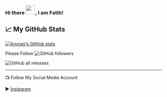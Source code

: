 ### Hi there <img src="https://raw.githubusercontent.com/MartinHeinz/MartinHeinz/master/wave.gif" width="30px">, I am Fatih!

## &#x1f4c8; My GitHub Stats

[![Anurag's GitHub stats](https://github-readme-stats.vercel.app/api?username=ElAbdulRezak)](https://github.com/anuraghazra/github-readme-stats)

Please Follow ![GitHub followers](https://img.shields.io/github/followers/ElAbdulRezak?style=social)

![GitHub all releases](https://img.shields.io/github/downloads/ElAbdulRezak/Windows-Tweaks-And-Optimization/total)

---

📺 Follow My Social Media Account

▶ [İnstagram](https://instagram.com/elabdulrezak?utm_medium=copy_link)
